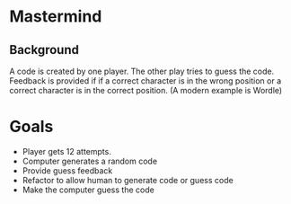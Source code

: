 # Mastermind

## Background
A code is created by one player. The other play tries to guess the code. Feedback is provided if if a correct character is in the wrong position or a correct character is in the correct position. (A modern example is Wordle)

# Goals
- Player gets 12 attempts.
- Computer generates a random code
- Provide guess feedback
- Refactor to allow human to generate code or guess code
- Make the computer guess the code